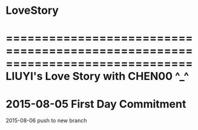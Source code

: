 # LoveStory
==============================================================================
LIUYI's Love Story with CHEN00 ^_^
==============================================================================
2015-08-05
First Day Commitment
==============================================================================
2015-08-06
push to new branch
